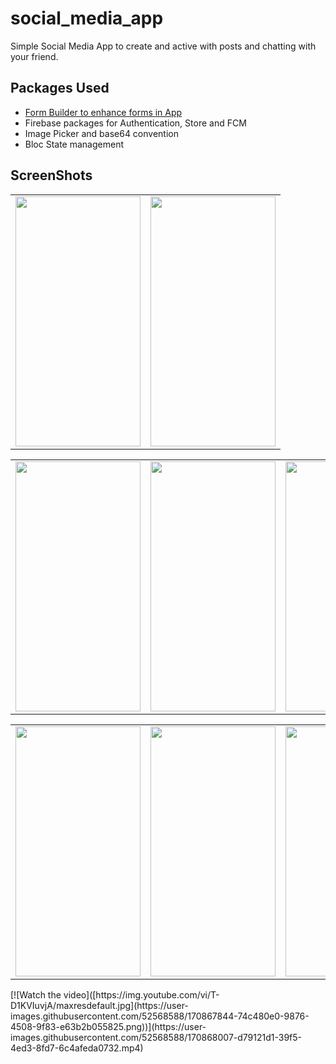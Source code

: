 # social_media_app

Simple Social Media App to create and active with posts and chatting with your friend.

## Packages Used

- [Form Builder to enhance forms in App](https://pub.dev/packages/flutter_form_builder)
- Firebase packages for Authentication, Store and FCM
- Image Picker and base64 convention
- Bloc State management

## ScreenShots

<table>
  <tr>
 <td> <img src="https://user-images.githubusercontent.com/52568588/170867844-74c480e0-9876-4508-9f83-e63b2b055825.png"  width="200" height="400" />
    </td>
     <td> <img src="https://user-images.githubusercontent.com/52568588/170867853-4d57602b-8406-40d4-be2d-37b70ca83edf.png"  width="200" height="400" />
    </td>
    
 </tr>
</table>

<table>
  <tr>
 <td> <img src="https://user-images.githubusercontent.com/52568588/170867654-18d19d6a-7427-4783-b1be-da93c5ebc694.png"  width="200" height="400" />
    </td>
     <td> <img src="https://user-images.githubusercontent.com/52568588/170867663-879627d4-918a-4a74-8263-05928b8b423a.png"  width="200" height="400" />
    </td>
      <td> <img src="https://user-images.githubusercontent.com/52568588/170867668-0e03fdc9-6817-45be-a588-59028b7c20e4.png"  width="200" height="400" />
    </td>
 </tr>
</table>
<table>
  <tr>
 <td> <img src="https://user-images.githubusercontent.com/52568588/170867669-7a109831-215a-4e14-9fc6-f6590bcd61e7.png"  width="200" height="400" />
    </td>
     <td> <img src="https://user-images.githubusercontent.com/52568588/170867670-42061b01-c131-42aa-86f1-62d2e4aa6539.png"  width="200" height="400" />
    </td>
      <td> <img src="https://user-images.githubusercontent.com/52568588/170867672-7fd06b88-367e-4d79-919e-a90d6ef21df5.png"  width="200" height="400" />
    </td>
 </tr>
</table>
[![Watch the video]([https://img.youtube.com/vi/T-D1KVIuvjA/maxresdefault.jpg](https://user-images.githubusercontent.com/52568588/170867844-74c480e0-9876-4508-9f83-e63b2b055825.png))](https://user-images.githubusercontent.com/52568588/170868007-d79121d1-39f5-4ed3-8fd7-6c4afeda0732.mp4)
